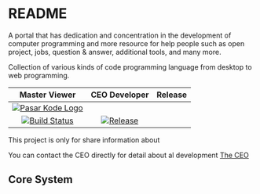 README
======

A portal that has dedication and concentration in the development of computer programming and more resource for help people such as open project, jobs, question & answer, additional tools, and many more.

Collection of various kinds of code programming language from desktop to web programming.

| Master Viewer | CEO Developer | Release |
| :---: | :---: | :---: |
[![Pasar Kode Logo](http://pasarkode.com/foto_banner/badgepk1.png)](http://pasarkode.com)|
[![Build Status](https://secure.travis-ci.org/phpindonesia/phpindonesia.png?branch=develop&)](http://pasarkode.com/all.code)|[![Release](https://www.wakuwakuw.com/d/7916557)](http://pasarkode.com/release.code)



This project is only for share information about

You can contact the CEO directly for detail about al development [The CEO](https://facebook.com/anovanmaximuz) 


Core System
------------


